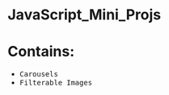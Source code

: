 # JavaScript_Mini_Projs
<h1>Contains:</h1>
<ul>
  <li><kbd>Carousels</kbd></li>
  <li><kbd>Filterable Images</kbd></li>
</ul>
